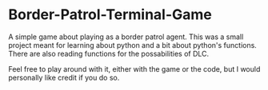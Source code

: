 # Border-Patrol-Terminal-Game
A simple game about playing as a border patrol agent. This was a small project meant for learning about python and a bit about python's functions. There are also reading functions for the possabilities of DLC.

Feel free to play around with it, either with the game or the code, but I would personally like credit if you do so.
